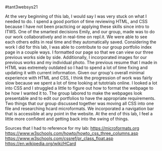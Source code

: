 #tant3websys21

At the very beginning of this lab, I would say I was very stuck on what I needed to do. I spend a good portion of time reviewing HTML, and CSS because I have not been practicing or applying these skills since intro to ITWS. One of the smartest decisions Emily, and our group, made was to do our work collaboratively and in real-time on repl.it. We were able to see each others edits in real time and they automatically saved. Considering the work I did for this lab, I was able to contribute to our group portfolio index page in a couple ways. I formatted our page so that we can view our three previous works side by side. Additionally, I incorporated images for our previous works and my individual photo. The previous resume that I made in HTML was extremely outdated so I had to spend a lot of time fixing and updating it with current information. Given our group's overall minimal experience with HTML and CSS, I think the progression of work was fairly slow because we spent a lot of time looking at tutotrials online. I looked a lot into CSS and I struggled a little to figure out how to format the webpage to be how I wanted it to. The group labored to make the webpages look presentable and to edit our portfolios to have the appropriate requirements. Two things that our group discussed together was moving all CSS into one file and researching hcard microformats. We incorporated a navigation bar that is accessible at any point in the website. At the end of this lab, I feel a little more confident and getting back into the swing of things.

Sources that I had to reference for my lab:
https://microformats.org 
https://www.w3schools.com/howto/howto_css_three_columns.asp 
https://www.w3schools.com/cssref/pr_class_float.asp 
https://en.wikipedia.org/wiki/HCard
